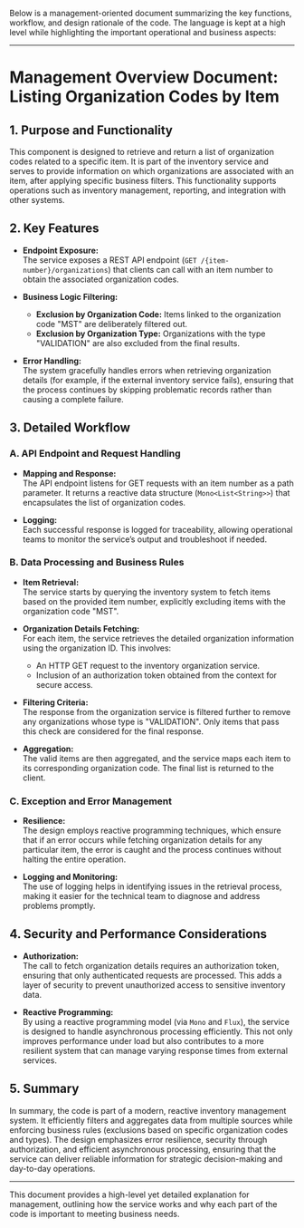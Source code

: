 Below is a management-oriented document summarizing the key functions, workflow, and design rationale of the code. The language is kept at a high level while highlighting the important operational and business aspects:

---

# Management Overview Document: Listing Organization Codes by Item

## 1. Purpose and Functionality

This component is designed to retrieve and return a list of organization codes related to a specific item. It is part of the inventory service and serves to provide information on which organizations are associated with an item, after applying specific business filters. This functionality supports operations such as inventory management, reporting, and integration with other systems.

## 2. Key Features

- **Endpoint Exposure:**  
  The service exposes a REST API endpoint (`GET /{item-number}/organizations`) that clients can call with an item number to obtain the associated organization codes.

- **Business Logic Filtering:**  
  - **Exclusion by Organization Code:** Items linked to the organization code "MST" are deliberately filtered out.
  - **Exclusion by Organization Type:** Organizations with the type "VALIDATION" are also excluded from the final results.

- **Error Handling:**  
  The system gracefully handles errors when retrieving organization details (for example, if the external inventory service fails), ensuring that the process continues by skipping problematic records rather than causing a complete failure.

## 3. Detailed Workflow

### A. API Endpoint and Request Handling
- **Mapping and Response:**  
  The API endpoint listens for GET requests with an item number as a path parameter. It returns a reactive data structure (`Mono<List<String>>`) that encapsulates the list of organization codes.
  
- **Logging:**  
  Each successful response is logged for traceability, allowing operational teams to monitor the service’s output and troubleshoot if needed.

### B. Data Processing and Business Rules
- **Item Retrieval:**  
  The service starts by querying the inventory system to fetch items based on the provided item number, explicitly excluding items with the organization code "MST".
  
- **Organization Details Fetching:**  
  For each item, the service retrieves the detailed organization information using the organization ID. This involves:
  - An HTTP GET request to the inventory organization service.
  - Inclusion of an authorization token obtained from the context for secure access.

- **Filtering Criteria:**  
  The response from the organization service is filtered further to remove any organizations whose type is "VALIDATION". Only items that pass this check are considered for the final response.

- **Aggregation:**  
  The valid items are then aggregated, and the service maps each item to its corresponding organization code. The final list is returned to the client.

### C. Exception and Error Management
- **Resilience:**  
  The design employs reactive programming techniques, which ensure that if an error occurs while fetching organization details for any particular item, the error is caught and the process continues without halting the entire operation.
  
- **Logging and Monitoring:**  
  The use of logging helps in identifying issues in the retrieval process, making it easier for the technical team to diagnose and address problems promptly.

## 4. Security and Performance Considerations

- **Authorization:**  
  The call to fetch organization details requires an authorization token, ensuring that only authenticated requests are processed. This adds a layer of security to prevent unauthorized access to sensitive inventory data.

- **Reactive Programming:**  
  By using a reactive programming model (via `Mono` and `Flux`), the service is designed to handle asynchronous processing efficiently. This not only improves performance under load but also contributes to a more resilient system that can manage varying response times from external services.

## 5. Summary

In summary, the code is part of a modern, reactive inventory management system. It efficiently filters and aggregates data from multiple sources while enforcing business rules (exclusions based on specific organization codes and types). The design emphasizes error resilience, security through authorization, and efficient asynchronous processing, ensuring that the service can deliver reliable information for strategic decision-making and day-to-day operations.

---

This document provides a high-level yet detailed explanation for management, outlining how the service works and why each part of the code is important to meeting business needs.